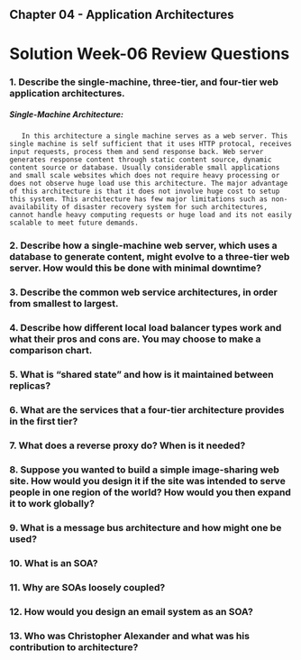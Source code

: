 ## Chapter 04 - Application Architectures

# Solution Week-06 Review Questions

### 1. Describe the single-machine, three-tier, and four-tier web application architectures.

   ##### **Single-Machine Architecture:**
       In this architecture a single machine serves as a web server. This single machine is self sufficient that it uses HTTP protocal, receives input requests, process them and send response back. Web server generates response content through static content source, dynamic content source or database. Usually considerable small applications and small scale websites which does not require heavy processing or does not observe huge load use this architecture. The major advantage of this architecture is that it does not involve huge cost to setup this system. This architecture has few major limitations such as non-availability of disaster recovery system for such architectures, cannot handle heavy computing requests or huge load and its not easily scalable to meet future demands.


### 2. Describe how a single-machine web server, which uses a database to generate content, might evolve to a three-tier web server. How would this be done with minimal downtime?



### 3. Describe the common web service architectures, in order from smallest to largest.



### 4. Describe how different local load balancer types work and what their pros and cons are. You may choose to make a comparison chart.



### 5. What is “shared state” and how is it maintained between replicas?



### 6. What are the services that a four-tier architecture provides in the first tier?



### 7. What does a reverse proxy do? When is it needed?



### 8. Suppose you wanted to build a simple image-sharing web site. How would you design it if the site was intended to serve people in one region of the world? How would you then expand it to work globally?



### 9. What is a message bus architecture and how might one be used?



### 10. What is an SOA?



### 11. Why are SOAs loosely coupled?



### 12. How would you design an email system as an SOA?



### 13. Who was Christopher Alexander and what was his contribution to architecture?

